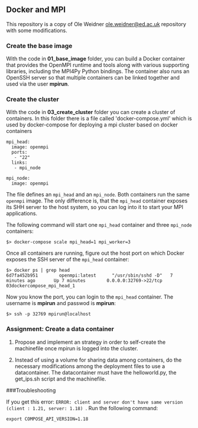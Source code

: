 ## Docker and MPI

This repository is a copy of Ole Weidner <ole.weidner@ed.ac.uk> repository with some modifications.

### Create the base image

With the code in **01_base_image** folder, you can build a Docker container that provides 
the OpenMPI runtime and tools along with various supporting libraries, 
including the MPI4Py Python bindings. The container also runs an OpenSSH server
so that multiple containers can be linked together and used via the user **mpirun**.

### Create the cluster

With the code in **03_create_cluster** folder you can create a cluster of containers.
In this folder there is a file called 'docker-compose.yml' which is used by docker-compose
for deploying a mpi cluster based on docker containers 

```
mpi_head:
  image: openmpi
  ports: 
   - "22"
  links: 
   - mpi_node

mpi_node: 
  image: openmpi
```

The file defines an `mpi_head` and an `mpi_node`. Both containers run the same `openmpi` image. 
The only difference is, that the `mpi_head` container exposes its SHH server to 
the host system, so you can log into it to start your MPI applications.

The following command will start one `mpi_head` container and three `mpi_node` containers: 

```
$> docker-compose scale mpi_head=1 mpi_worker=3
```

Once all containers are running, figure out the host port on which Docker exposes the  SSH server of the `mpi_head` container: 

```
$> docker ps | grep head
6d7fa452b951        openmpi:latest      "/usr/sbin/sshd -D"   7 minutes ago       Up 7 minutes        0.0.0.0:32769->22/tcp   03dockercompose_mpi_head_1  
```

Now you know the port, you can login to the `mpi_head` container. The username is **mpirun** and passwod is **mpirun**:

```
$> ssh -p 32769 mpirun@localhost
```

### Assignment: Create a data container

1. Propose and implement an strategy in order to self-create the machinefile once mpirun is logged into the cluster.

2. Instead of using a volume for sharing data among containers, do the necessary modifications among the deployment files to use a datacontainer. The datacontainer must have the helloworld.py, the get_ips.sh script and the machinefile.

###Troubleshooting

If you get this error: `ERROR: client and server don't have same version (client : 1.21, server: 1.18)
`. Run the following command:

```
export COMPOSE_API_VERSION=1.18
```